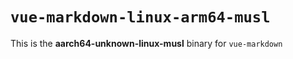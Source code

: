 # `vue-markdown-linux-arm64-musl`

This is the **aarch64-unknown-linux-musl** binary for `vue-markdown`
